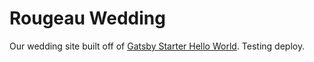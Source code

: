 # Rougeau Wedding
Our wedding site built off of [Gatsby Starter Hello World](https://github.com/gatsbyjs/gatsby-starter-hello-world).
Testing deploy.
